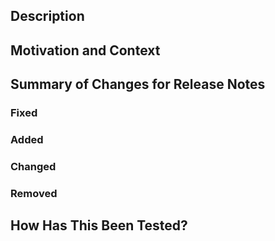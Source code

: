 <!--- Provide a general summary of your changes in the Title above -->

## Description
<!--- Describe your changes in detail -->

## Motivation and Context
<!--- Why is this change required? What problem does it solve? -->
<!--- If it fixes an open issue, please link to the issue here. -->

## Summary of Changes for Release Notes
<!--- Brief summary of changes that could be copied to the Release Notes. -->
<!--- Skip this section if this is a maintenace PR (CI, unit tests, typo fix etc.) -->
<!--- PRs with feature changes will not be merged without this section filled. -->

<!--- Group the changes in the following sections: -->

### Fixed

### Added

### Changed

### Removed

## How Has This Been Tested?
<!--- Please describe in detail how you tested your changes. -->
<!--- Include details of your testing environment, and the tests you ran to -->
<!--- see how your change affects other areas of the code, etc. -->

<!--
## Screenshots (if appropriate):
-->
